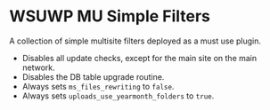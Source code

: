 # WSUWP MU Simple Filters

A collection of simple multisite filters deployed as a must use plugin.

* Disables all update checks, except for the main site on the main network.
* Disables the DB table upgrade routine.
* Always sets `ms_files_rewriting` to `false`.
* Always sets `uploads_use_yearmonth_folders` to `true`.
